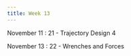 ```yaml
---
title: Week 13
---
```


November 11
: 21 - Trajectory Design 4

November 13
: 22 - Wrenches and Forces

